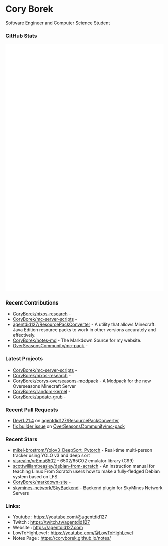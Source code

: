 # Cory Borek
Software Engineer and Computer Science Student

### GitHub Stats

<p align="left"><img src="https://raw.githubusercontent.com/CoryBorek/CoryBorek/main/github-metrics.svg" /></p>

### Recent Contributions

- [CoryBorek/nixos-research](https://github.com/CoryBorek/nixos-research) - 
- [CoryBorek/mc-server-scripts](https://github.com/CoryBorek/mc-server-scripts) - 
- [agentdid127/ResourcePackConverter](https://github.com/agentdid127/ResourcePackConverter) - A utility that allows Minecraft: Java Edition resource packs to work in other versions accurately and effectively.
- [CoryBorek/notes-md](https://github.com/CoryBorek/notes-md) - The Markdown Source for my website.
- [OverSeasonsCommunity/mc-pack](https://github.com/OverSeasonsCommunity/mc-pack) - 
### Latest Projects

- [CoryBorek/mc-server-scripts](https://github.com/CoryBorek/mc-server-scripts) - 
- [CoryBorek/nixos-research](https://github.com/CoryBorek/nixos-research) - 
- [CoryBorek/corys-overseasons-modpack](https://github.com/CoryBorek/corys-overseasons-modpack) - A Modpack for the new Overseasons Minecraft Server
- [CoryBorek/random-kernel](https://github.com/CoryBorek/random-kernel) - 
- [CoryBorek/update-grub](https://github.com/CoryBorek/update-grub) - 
### Recent Pull Requests

- [Dev/1.21.4](https://github.com/agentdid127/ResourcePackConverter/pull/245) on [agentdid127/ResourcePackConverter](https://github.com/agentdid127/ResourcePackConverter)
- [fix builder issue](https://github.com/OverSeasonsCommunity/mc-pack/pull/1) on [OverSeasonsCommunity/mc-pack](https://github.com/OverSeasonsCommunity/mc-pack)
### Recent Stars

- [mikel-brostrom/Yolov3_DeepSort_Pytorch](https://github.com/mikel-brostrom/Yolov3_DeepSort_Pytorch) - Real-time multi-person tracker using YOLO v3 and deep sort
- [visrealm/vrEmu6502](https://github.com/visrealm/vrEmu6502) - 6502/65C02 emulator library (C99)
- [scottwilliambeasley/debian-from-scratch](https://github.com/scottwilliambeasley/debian-from-scratch) - An instruction manual for teaching Linux From Scratch users how to make a fully-fledged Debian system based on LFS.
- [CoryBorek/markdown-site](https://github.com/CoryBorek/markdown-site) - 
- [skymines-network/SkyBackend](https://github.com/skymines-network/SkyBackend) - Backend plugin for SkyMines Network Servers
### Links:
  - Youtube        : <https://youtube.com/@agentdid127>
  - Twitch         : <https://twitch.tv/agentdid127>
  - Website        : <https://agentdid127.com>
  - LowToHighLevel : <https://youtube.com/@LowToHighLevel>
  - Notes Page     : <https://coryborek.github.io/notes/>
